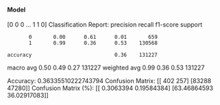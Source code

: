 #### Model
[0 0 0 ... 1 1 0]
Classification Report:
              precision    recall  f1-score   support

           0       0.00      0.61      0.01       659
           1       0.99      0.36      0.53    130568

    accuracy                           0.36    131227
   macro avg       0.50      0.49      0.27    131227
weighted avg       0.99      0.36      0.53    131227

Accuracy: 0.36335510222743794
Confusion Matrix:
[[  402   257]
 [83288 47280]]
Confusion Matrix (%):
[[ 0.3063394   0.19584384]
 [63.46864593 36.02917083]]
